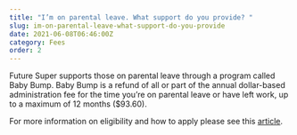 ```yaml
---
title: "I’m on parental leave. What support do you provide? "
slug: im-on-parental-leave-what-support-do-you-provide
date: 2021-06-08T06:46:00Z
category: Fees
order: 2
---
```


Future Super supports those on parental leave through a program called Baby Bump. Baby Bump is a refund of all or part of the annual dollar-based administration fee for the time you’re on parental leave or have left work, up to a maximum of 12 months ($93.60).

For more information on eligibility and how to apply please see this [article](https://www.futuresuper.com.au/babybump/).
